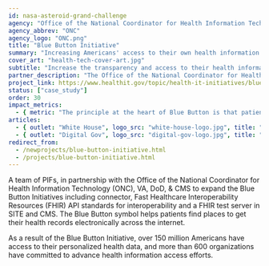 ```yaml
---
id: nasa-asteroid-grand-challenge
agency: "Office of the National Coordinator for Health Information Technology"
agency_abbrev: "ONC"
agency_logo: "ONC.png"
title: "Blue Button Initiative"
summary: "Increasing Americans' access to their own health information electronically"
cover_art: "health-tech-cover-art.jpg"
subtitle: "Increase the transparency and access to their health information, in order to make more informed decisions about their health, care for their family members, and share information with their providers"
partner_description: "The Office of the National Coordinator for Health Information Technology (ONC) is a staff division of the Office of the Secretary, within the U.S. Department of Health and Human Services. ONC leads national health IT efforts, charged as the principal federal entity to coordinate nationwide efforts to implement and use the most advanced health information technology and the electronic exchange of health information"
project_link: https://www.healthit.gov/topic/health-it-initiatives/blue-button
status: ["case_study"]
order: 30
impact_metrics:
  - { metric: "The principle at the heart of Blue Button is that patients should be able to get secure access to their own data… That simple principle, if we follow as a country, can unlock all kinds of good for patients", desc: "Todd Park, former United States Chief Technology Officer" }
articles:
  - { outlet: "White House", logo_src: "white-house-logo.jpg", title: "Blue Button Provides Access to Downloadable Personal Health Data", quote: "The Blue Button challenge has empowered tens of thousands of Americans and seeded a growth industry that should help lower healthcare costs and improve quality.", url: "https://www.whitehouse.gov/blog/2010/10/07/blue-button-provides-access-downloadable-personal-health-data" }
  - { outlet: "Digital Gov", logo_src: "digital-gov-logo.jpg", title: "Empowerment, Innovation, and Improved Health Outcomes: the Blue Button Initiative", quote: "Finding and getting access to our own health information can be a complex process. And most of us don’t really think about having our health information readily accessible until we really need it – like in the event of an emergency, or when switching doctors or traveling. Combing through stacks of paperwork and contacting providers is daunting for even the most organized among us. However, this familiar scenario is being reimagined.", url: "https://www.digitalgov.gov/2015/03/27/empowerment-innovation-and-improved-health-outcomes-the-blue-button-initiative/" }
redirect_from:
  - /newprojects/blue-button-initiative.html
  - /projects/blue-button-initiative.html
---
```


A team of PIFs, in partnership with the Office of the National Coordinator for Health Information Technology (ONC), VA, DoD, & CMS to expand the Blue Button Initiatives including connector, Fast Healthcare Interoperability Resources (FHIR) API standards for interoperability and a FHIR test server in SITE and CMS. The Blue Button symbol helps patients find places to get their health records electronically across the internet.

As a result of the Blue Button Initiative, over 150 million Americans have access to their personalized health data, and more than 600 organizations have committed to advance health information access efforts.

